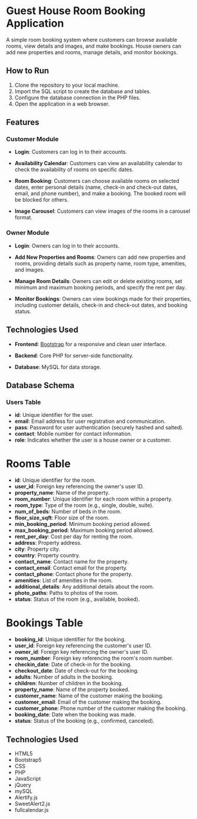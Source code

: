 # Guest House Room Booking Application

A simple room booking system where customers can browse available rooms, view details and images, and make bookings. House owners can add new properties and rooms, manage details, and monitor bookings.


## How to Run

1. Clone the repository to your local machine.
2. Import the SQL script to create the database and tables.
3. Configure the database connection in the PHP files.
4. Open the application in a web browser.


## Features

### Customer Module

- **Login**: Customers can log in to their accounts.

- **Availability Calendar**: Customers can view an availability calendar to check the availability of rooms on specific dates.

- **Room Booking**: Customers can choose available rooms on selected dates, enter personal details (name, check-in and check-out dates, email, and phone number), and make a booking. The booked room will be blocked for others.

- **Image Carousel**: Customers can view images of the rooms in a carousel format.

### Owner Module

- **Login**: Owners can log in to their accounts.

- **Add New Properties and Rooms**: Owners can add new properties and rooms, providing details such as property name, room type, amenities, and images.

- **Manage Room Details**: Owners can edit or delete existing rooms, set minimum and maximum booking periods, and specify the rent per day.

- **Monitor Bookings**: Owners can view bookings made for their properties, including customer details, check-in and check-out dates, and booking status.

## Technologies Used

- **Frontend**: [Bootstrap](https://getbootstrap.com/) for a responsive and clean user interface.

- **Backend**: Core PHP for server-side functionality.

- **Database**: MySQL for data storage.

## Database Schema

### Users Table

- **id**: Unique identifier for the user.
- **email**: Email address for user registration and communication.
- **pass**: Password for user authentication (securely hashed and salted).
- **contact**: Mobile number for contact information.
- **role**: Indicates whether the user is a house owner or a customer.
# Rooms Table
- **id**: Unique identifier for the room.
- **user_id**: Foreign key referencing the owner's user ID.
- **property_name**: Name of the property.
- **room_number**: Unique identifier for each room within a property.
- **room_type**: Type of the room (e.g., single, double, suite).
- **num_of_beds**: Number of beds in the room.
- **floor_size_sqft**: Floor size of the room.
- **min_booking_period**: Minimum booking period allowed.
- **max_booking_period**: Maximum booking period allowed.
- **rent_per_day**: Cost per day for renting the room.
- **address**: Property address.
- **city**: Property city.
- **country**: Property country.
- **contact_name**: Contact name for the property.
- **contact_email**: Contact email for the property.
- **contact_phone**: Contact phone for the property.
- **amenities**: List of amenities in the room.
- **additional_details**: Any additional details about the room.
- **photo_paths**: Paths to photos of the room.
- **status**: Status of the room (e.g., available, booked).

# Bookings Table
- **booking_id**: Unique identifier for the booking.
- **user_id**: Foreign key referencing the customer's user ID.
- **owner_id**: Foreign key referencing the owner's user ID.
- **room_number**: Foreign key referencing the room's room number.
- **checkin_date**: Date of check-in for the booking.
- **checkout_date**: Date of check-out for the booking.
- **adults**: Number of adults in the booking.
- **children**: Number of children in the booking.
- **property_name**: Name of the property booked.
- **customer_name**: Name of the customer making the booking.
- **customer_email**: Email of the customer making the booking.
- **customer_phone**: Phone number of the customer making the booking.
- **booking_date**: Date when the booking was made.
- **status**: Status of the booking (e.g., confirmed, canceled).

## Technologies Used
- HTML5
- Bootstrap5
- CSS
- PHP
- JavaScript
- jQuery
- mySQL
- Alertify.js
- SweetAlert2.js
- fullcalendar.js

